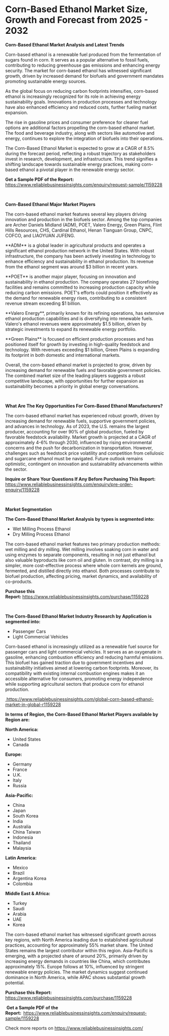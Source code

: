<p><h1>Corn-Based Ethanol Market Size, Growth and Forecast from 2025 - 2032</h1></p><p><strong>Corn-Based Ethanol Market Analysis and Latest Trends</strong></p>
<p><p>Corn-based ethanol is a renewable fuel produced from the fermentation of sugars found in corn. It serves as a popular alternative to fossil fuels, contributing to reducing greenhouse gas emissions and enhancing energy security. The market for corn-based ethanol has witnessed significant growth, driven by increased demand for biofuels and government mandates promoting sustainable energy sources.</p><p>As the global focus on reducing carbon footprints intensifies, corn-based ethanol is increasingly recognized for its role in achieving energy sustainability goals. Innovations in production processes and technology have also enhanced efficiency and reduced costs, further fueling market expansion. </p><p>The rise in gasoline prices and consumer preference for cleaner fuel options are additional factors propelling the corn-based ethanol market. The food and beverage industry, along with sectors like automotive and energy, continues to explore the integration of biofuels into their operations. </p><p>The Corn-Based Ethanol Market is expected to grow at a CAGR of 8.5% during the forecast period, reflecting a robust trajectory as stakeholders invest in research, development, and infrastructure. This trend signifies a shifting landscape towards sustainable energy practices, making corn-based ethanol a pivotal player in the renewable energy sector.</p></p>
<p><strong>Get a Sample PDF of the Report:&nbsp;</strong> <a href="https://www.reliablebusinessinsights.com/enquiry/request-sample/1159228?utm_campaign=3083&utm_medium=2&utm_source=Github&utm_content=ia&utm_term=22032025&utm_id=corn-based-ethanol">https://www.reliablebusinessinsights.com/enquiry/request-sample/1159228</a></p>
<p>&nbsp;</p>
<p><strong>Corn-Based Ethanol Major Market Players</strong></p>
<p><p>The corn-based ethanol market features several key players driving innovation and production in the biofuels sector. Among the top companies are Archer Daniels Midland (ADM), POET, Valero Energy, Green Plains, Flint Hills Resources, CHS, Cardinal Ethanol, Henan Tianguan Group, CNPC, COFCO, and LIAOYUAN JUFENG.</p><p>**ADM** is a global leader in agricultural products and operates a significant ethanol production network in the United States. With robust infrastructure, the company has been actively investing in technology to enhance efficiency and sustainability in ethanol production. Its revenue from the ethanol segment was around $3 billion in recent years.</p><p>**POET** is another major player, focusing on innovation and sustainability in ethanol production. The company operates 27 biorefining facilities and remains committed to increasing production capacity while reducing carbon emissions. POET's efforts could position it effectively as the demand for renewable energy rises, contributing to a consistent revenue stream exceeding $1 billion.</p><p>**Valero Energy**, primarily known for its refining operations, has extensive ethanol production capabilities and is diversifying into renewable fuels. Valero's ethanol revenues were approximately $1.5 billion, driven by strategic investments to expand its renewable energy portfolio.</p><p>**Green Plains** is focused on efficient production processes and has positioned itself for growth by investing in high-quality feedstock and technology. With revenues exceeding $1 billion, Green Plains is expanding its footprint in both domestic and international markets.</p><p>Overall, the corn-based ethanol market is projected to grow, driven by increasing demand for renewable fuels and favorable government policies. The combined market size of the leading players suggests a robust competitive landscape, with opportunities for further expansion as sustainability becomes a priority in global energy conversations.</p></p>
<p>&nbsp;</p>
<p><strong>What Are The Key Opportunities For Corn-Based Ethanol Manufacturers?</strong></p>
<p><p>The corn-based ethanol market has experienced robust growth, driven by increasing demand for renewable fuels, supportive government policies, and advances in technology. As of 2023, the U.S. remains the largest producer, accounting for over 90% of global production, fueled by favorable feedstock availability. Market growth is projected at a CAGR of approximately 4-6% through 2030, influenced by rising environmental concerns and the push for decarbonization in transportation. However, challenges such as feedstock price volatility and competition from cellulosic and sugarcane ethanol must be navigated. Future outlook remains optimistic, contingent on innovation and sustainability advancements within the sector.</p></p>
<p><strong>Inquire or Share Your Questions If Any Before Purchasing This Report:</strong> <a href="https://www.reliablebusinessinsights.com/enquiry/pre-order-enquiry/1159228?utm_campaign=3083&utm_medium=2&utm_source=Github&utm_content=ia&utm_term=22032025&utm_id=corn-based-ethanol">https://www.reliablebusinessinsights.com/enquiry/pre-order-enquiry/1159228</a></p>
<p>&nbsp;</p>
<p><strong>Market Segmentation</strong></p>
<p><strong>The Corn-Based Ethanol Market Analysis by types is segmented into:</strong></p>
<p><ul><li>Wet Milling Process Ethanol</li><li>Dry Milling Process Ethanol</li></ul></p>
<p><p>The corn-based ethanol market features two primary production methods: wet milling and dry milling. Wet milling involves soaking corn in water and using enzymes to separate components, resulting in not just ethanol but also valuable byproducts like corn oil and gluten. In contrast, dry milling is a simpler, more cost-effective process where whole corn kernels are ground, fermented, and distilled directly into ethanol. Both processes contribute to biofuel production, affecting pricing, market dynamics, and availability of co-products.</p></p>
<p><strong>Purchase this Report:&nbsp;</strong><a href="https://www.reliablebusinessinsights.com/purchase/1159228?utm_campaign=3083&utm_medium=2&utm_source=Github&utm_content=ia&utm_term=22032025&utm_id=corn-based-ethanol">https://www.reliablebusinessinsights.com/purchase/1159228</a></p>
<p>&nbsp;</p>
<p><strong>The Corn-Based Ethanol Market Industry Research by Application is segmented into:</strong></p>
<p><ul><li>Passenger Cars</li><li>Light Commercial Vehicles</li></ul></p>
<p><p>Corn-based ethanol is increasingly utilized as a renewable fuel source for passenger cars and light commercial vehicles. It serves as an oxygenate in gasoline, enhancing combustion efficiency and reducing harmful emissions. This biofuel has gained traction due to government incentives and sustainability initiatives aimed at lowering carbon footprints. Moreover, its compatibility with existing internal combustion engines makes it an accessible alternative for consumers, promoting energy independence while supporting agricultural sectors that produce corn for ethanol production.</p></p>
<p><a href="https://www.reliablebusinessinsights.com/global-corn-based-ethanol-market-in-global-r1159228?utm_campaign=3083&utm_medium=2&utm_source=Github&utm_content=ia&utm_term=22032025&utm_id=corn-based-ethanol">&nbsp;https://www.reliablebusinessinsights.com/global-corn-based-ethanol-market-in-global-r1159228</a></p>
<p><strong>In terms of Region, the Corn-Based Ethanol Market Players available by Region are:</strong></p>
<p>
    <p> <strong> North America: </strong>
        <ul>
            <li>United States</li>
            <li>Canada</li>
        </ul>
        </p> 
    <p> <strong> Europe: </strong>
        <ul>
            <li>Germany</li>
            <li>France</li>
            <li>U.K.</li>
            <li>Italy</li>
            <li>Russia</li>
        </ul>
        </p> 
    <p> <strong> Asia-Pacific: </strong>
        <ul>
            <li>China</li>
            <li>Japan</li>
            <li>South Korea</li>
            <li>India</li>
            <li>Australia</li>
            <li>China Taiwan</li>
            <li>Indonesia</li>
            <li>Thailand</li>
            <li>Malaysia</li>
        </ul>
        </p> 
    <p> <strong> Latin America: </strong>
        <ul>
            <li>Mexico</li>
            <li>Brazil</li>
            <li>Argentina Korea</li>
            <li>Colombia</li>
        </ul>
        </p> 
    <p> <strong> Middle East & Africa: </strong>
        <ul>
            <li>Turkey</li>
            <li>Saudi</li>
            <li>Arabia</li>
            <li>UAE</li>
            <li>Korea</li>
        </ul>
    </p>
    </p>
<p><p>The corn-based ethanol market has witnessed significant growth across key regions, with North America leading due to established agricultural practices, accounting for approximately 55% market share. The United States remains the largest contributor within this region. Asia-Pacific is emerging, with a projected share of around 20%, primarily driven by increasing energy demands in countries like China, which contributes approximately 15%. Europe follows at 10%, influenced by stringent renewable energy policies. The market dynamics suggest continued dominance in North America, while APAC shows substantial growth potential.</p></p>
<p><strong>Purchase this Report: </strong><a href="https://www.reliablebusinessinsights.com/purchase/1159228?utm_campaign=3083&utm_medium=2&utm_source=Github&utm_content=ia&utm_term=22032025&utm_id=corn-based-ethanol">https://www.reliablebusinessinsights.com/purchase/1159228</a></p>
<p>&nbsp;<strong>Get a Sample PDF of the Report:&nbsp;&nbsp;</strong><a href="https://www.reliablebusinessinsights.com/enquiry/request-sample/1159228?utm_campaign=3083&utm_medium=2&utm_source=Github&utm_content=ia&utm_term=22032025&utm_id=corn-based-ethanol">https://www.reliablebusinessinsights.com/enquiry/request-sample/1159228</a></p>
<p><strong></strong></p>
<p>Check more reports on <a href="https://www.reliablebusinessinsights.com/?utm_campaign=3083&utm_medium=2&utm_source=Github&utm_content=ia&utm_term=22032025&utm_id=corn-based-ethanol">https://www.reliablebusinessinsights.com/</a></p>